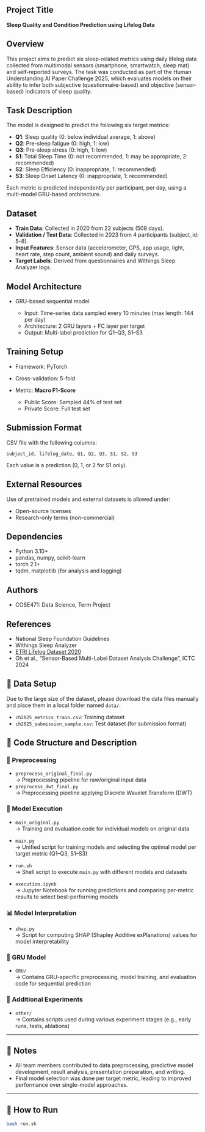 ## Project Title

**Sleep Quality and Condition Prediction using Lifelog Data**

## Overview

This project aims to predict six sleep-related metrics using daily lifelog data collected from multimodal sensors (smartphone, smartwatch, sleep mat) and self-reported surveys. The task was conducted as part of the Human Understanding AI Paper Challenge 2025, which evaluates models on their ability to infer both subjective (questionnaire-based) and objective (sensor-based) indicators of sleep quality.

## Task Description

The model is designed to predict the following six target metrics:

* **Q1**: Sleep quality (0: below individual average, 1: above)
* **Q2**: Pre-sleep fatigue (0: high, 1: low)
* **Q3**: Pre-sleep stress (0: high, 1: low)
* **S1**: Total Sleep Time (0: not recommended, 1: may be appropriate, 2: recommended)
* **S2**: Sleep Efficiency (0: inappropriate, 1: recommended)
* **S3**: Sleep Onset Latency (0: inappropriate, 1: recommended)

Each metric is predicted independently per participant, per day, using a multi-model GRU-based architecture.

## Dataset

* **Train Data**: Collected in 2020 from 22 subjects (508 days).
* **Validation / Test Data**: Collected in 2023 from 4 participants (subject\_id: 5–8).
* **Input Features**: Sensor data (accelerometer, GPS, app usage, light, heart rate, step count, ambient sound) and daily surveys.
* **Target Labels**: Derived from questionnaires and Withings Sleep Analyzer logs.

## Model Architecture

* GRU-based sequential model

  * Input: Time-series data sampled every 10 minutes (max length: 144 per day)
  * Architecture: 2 GRU layers + FC layer per target
  * Output: Multi-label prediction for Q1–Q3, S1–S3

## Training Setup

* Framework: PyTorch
* Cross-validation: 5-fold
* Metric: **Macro F1-Score**

  * Public Score: Sampled 44% of test set
  * Private Score: Full test set

## Submission Format

CSV file with the following columns:

```
subject_id, lifelog_date, Q1, Q2, Q3, S1, S2, S3
```

Each value is a prediction (0, 1, or 2 for S1 only).

## External Resources

Use of pretrained models and external datasets is allowed under:

* Open-source licenses
* Research-only terms (non-commercial)

## Dependencies

* Python 3.10+
* pandas, numpy, scikit-learn
* torch 2.1+
* tqdm, matplotlib (for analysis and logging)

## Authors

* COSE471: Data Science, Term Project

## References

* National Sleep Foundation Guidelines
* Withings Sleep Analyzer
* [ETRI Lifelog Dataset 2020](https://nanum.etri.re.kr/share/schung/ETRILifelogDataset2020)
* Oh et al., “Sensor-Based Multi-Label Dataset Analysis Challenge”, ICTC 2024

## 📁 Data Setup

Due to the large size of the dataset, please download the data files manually and place them in a local folder named `data/`.

- `ch2025_metrics_train.csv`: Training dataset  
- `ch2025_submission_sample.csv`: Test dataset (for submission format)

## 📂 Code Structure and Description

### 🧹 Preprocessing

- `preprocess_original_final.py`  
  → Preprocessing pipeline for raw/original input data  
- `preprocess_dwt_final.py`  
  → Preprocessing pipeline applying Discrete Wavelet Transform (DWT)

### 🧠 Model Execution

- `main_original.py`  
  → Training and evaluation code for individual models on original data  
- `main.py`  
  → Unified script for training models and selecting the optimal model per target metric (Q1–Q3, S1–S3)

- `run.sh`  
  → Shell script to execute `main.py` with different models and datasets

- `execution.ipynb`  
  → Jupyter Notebook for running predictions and comparing per-metric results to select best-performing models

### 📊 Model Interpretation

- `shap.py`  
  → Script for computing SHAP (Shapley Additive exPlanations) values for model interpretability

### 🤖 GRU Model

- `GRU/`  
  → Contains GRU-specific preprocessing, model training, and evaluation code for sequential prediction

### 🧪 Additional Experiments

- `other/`  
  → Contains scripts used during various experiment stages (e.g., early runs, tests, ablations)

---

## 📌 Notes

- All team members contributed to data preprocessing, predictive model development, result analysis, presentation preparation, and writing.
- Final model selection was done per target metric, leading to improved performance over single-model approaches.

---

## 🏁 How to Run

```bash
bash run.sh

